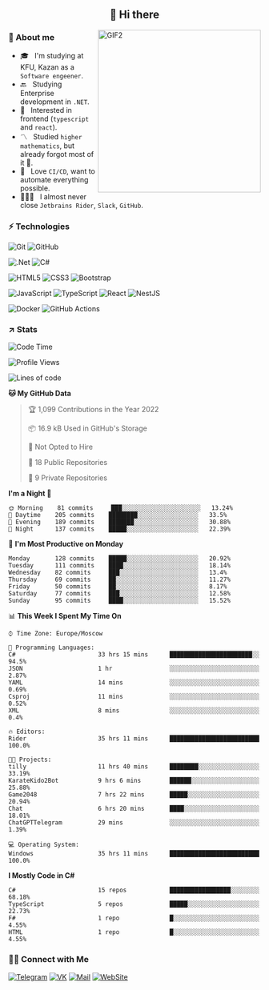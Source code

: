 <h2 align="center">👋 Hi there</h1>
<img align="right" alt="GIF2" src="https://user-images.githubusercontent.com/77479370/183249372-b46e9216-d622-4f3a-ad67-84b1a2c3049c.gif" width="325"/>


<h3>🧐 About me</h3>

- 🎓 &nbsp; I'm studying at KFU, Kazan as a `Software engeener`.
- 🔙 &nbsp; Studying Enterprise development in `.NET`.
- 💠 &nbsp; Interested in frontend (`typescript` and `react`).
- 〽️ &nbsp; Studied `higher mathematics`, but already forgot most of it 🤪.
- 💚 &nbsp; Love `CI/CD`, want to automate everything possible.
- 👨🏻‍💻 &nbsp; I almost never close `Jetbrains Rider`, `Slack`, `GitHub`. 


<h3>⚡ Technologies</h3>

![Git](https://img.shields.io/badge/git-%23F05033.svg?style=for-the-badge&logo=git&logoColor=white)
![GitHub](https://img.shields.io/badge/GitHub-100000?style=for-the-badge&logo=github&logoColor=white)

![.Net](https://img.shields.io/badge/.NET-5C2D91?style=for-the-badge&logo=.net&logoColor=white)
![C#](https://img.shields.io/badge/c%23-%23239120.svg?style=for-the-badge&logo=c-sharp&logoColor=white)

![HTML5](https://img.shields.io/badge/html5-%23E34F26.svg?style=for-the-badge&logo=html5&logoColor=white)
![CSS3](https://img.shields.io/badge/css3-%231572B6.svg?style=for-the-badge&logo=css3&logoColor=white)
![Bootstrap](https://img.shields.io/badge/Bootstrap-563D7C?style=for-the-badge&logo=bootstrap&logoColor=white)

![JavaScript](https://img.shields.io/badge/javascript-%23323330.svg?style=for-the-badge&logo=javascript&logoColor=%23F7DF1E)
![TypeScript](https://img.shields.io/badge/typescript-%23007ACC.svg?style=for-the-badge&logo=typescript&logoColor=white)
![React](https://img.shields.io/badge/react-%2320232a.svg?style=for-the-badge&logo=react&logoColor=%2361DAFB)
![NestJS](https://img.shields.io/badge/nestjs-E0234E?style=for-the-badge&logo=nestjs&logoColor=white)

![Docker](https://img.shields.io/badge/docker-%230db7ed.svg?style=for-the-badge&logo=docker&logoColor=white)
![GitHub Actions](https://img.shields.io/badge/github%20actions-%232671E5.svg?style=for-the-badge&logo=githubactions&logoColor=white)


<h3>↗️ Stats</h3>


<!--START_SECTION:waka-->
![Code Time](http://img.shields.io/badge/Code%20Time-586%20hrs%2049%20mins-blue)

![Profile Views](http://img.shields.io/badge/Profile%20Views-1-blue)

![Lines of code](https://img.shields.io/badge/From%20Hello%20World%20I%27ve%20Written-484%20Thousand%20lines%20of%20code-blue)

**🐱 My GitHub Data** 

> 🏆 1,099 Contributions in the Year 2022
 > 
> 📦 16.9 kB Used in GitHub's Storage 
 > 
> 🚫 Not Opted to Hire
 > 
> 📜 18 Public Repositories 
 > 
> 🔑 9 Private Repositories  
 > 
**I'm a Night 🦉** 

```text
🌞 Morning    81 commits     ███░░░░░░░░░░░░░░░░░░░░░░   13.24% 
🌆 Daytime    205 commits    ████████░░░░░░░░░░░░░░░░░   33.5% 
🌃 Evening    189 commits    ███████░░░░░░░░░░░░░░░░░░   30.88% 
🌙 Night      137 commits    █████░░░░░░░░░░░░░░░░░░░░   22.39%

```
📅 **I'm Most Productive on Monday** 

```text
Monday       128 commits    █████░░░░░░░░░░░░░░░░░░░░   20.92% 
Tuesday      111 commits    ████░░░░░░░░░░░░░░░░░░░░░   18.14% 
Wednesday    82 commits     ███░░░░░░░░░░░░░░░░░░░░░░   13.4% 
Thursday     69 commits     ██░░░░░░░░░░░░░░░░░░░░░░░   11.27% 
Friday       50 commits     ██░░░░░░░░░░░░░░░░░░░░░░░   8.17% 
Saturday     77 commits     ███░░░░░░░░░░░░░░░░░░░░░░   12.58% 
Sunday       95 commits     ████░░░░░░░░░░░░░░░░░░░░░   15.52%

```


📊 **This Week I Spent My Time On** 

```text
⌚︎ Time Zone: Europe/Moscow

💬 Programming Languages: 
C#                       33 hrs 15 mins      ███████████████████████░░   94.5% 
JSON                     1 hr                ░░░░░░░░░░░░░░░░░░░░░░░░░   2.87% 
YAML                     14 mins             ░░░░░░░░░░░░░░░░░░░░░░░░░   0.69% 
Csproj                   11 mins             ░░░░░░░░░░░░░░░░░░░░░░░░░   0.52% 
XML                      8 mins              ░░░░░░░░░░░░░░░░░░░░░░░░░   0.4%

🔥 Editors: 
Rider                    35 hrs 11 mins      █████████████████████████   100.0%

🐱‍💻 Projects: 
tilly                    11 hrs 40 mins      ████████░░░░░░░░░░░░░░░░░   33.19% 
KarateKido2Bot           9 hrs 6 mins        ██████░░░░░░░░░░░░░░░░░░░   25.88% 
Game2048                 7 hrs 22 mins       █████░░░░░░░░░░░░░░░░░░░░   20.94% 
Chat                     6 hrs 20 mins       ████░░░░░░░░░░░░░░░░░░░░░   18.01% 
ChatGPTTelegram          29 mins             ░░░░░░░░░░░░░░░░░░░░░░░░░   1.39%

💻 Operating System: 
Windows                  35 hrs 11 mins      █████████████████████████   100.0%

```

**I Mostly Code in C#** 

```text
C#                       15 repos            █████████████████░░░░░░░░   68.18% 
TypeScript               5 repos             █████░░░░░░░░░░░░░░░░░░░░   22.73% 
F#                       1 repo              █░░░░░░░░░░░░░░░░░░░░░░░░   4.55% 
HTML                     1 repo              █░░░░░░░░░░░░░░░░░░░░░░░░   4.55%

```



<!--END_SECTION:waka-->


<h3> 🤝🏻 Connect with Me </h3>

[![Telegram](https://img.shields.io/badge/Telegram-2CA5E0?style=for-the-badge&logo=telegram&logoColor=white)](https://t.me/ASLipatov)
[![VK](https://img.shields.io/badge/вконтакте-%232E87FB.svg?&style=for-the-badge&logo=vk&logoColor=white)](https://vk.com/lipatov.alexander)
[![Mail](https://img.shields.io/badge/Email-red?&style=for-the-badge&logo=Mail.Ru)](mailto:lipatov.work@bk.ru)
[![WebSite](https://img.shields.io/badge/-lipatovalexander.github.io-green?style=for-the-badge)](https://lipatovalexander.github.io)
